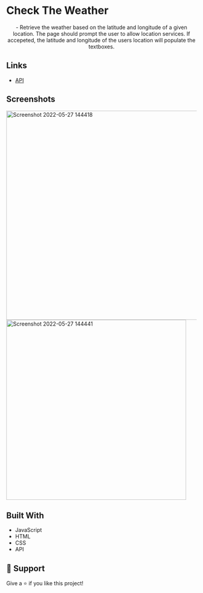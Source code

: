 <h1 align="left">Check The Weather</h1>

<p align="center">- Retrieve the weather based on the latitude and longitude of a given location. The page should prompt the user to allow location services. If accepeted, the latitude and longitude of the users location will populate the textboxes. 
</p>

## Links

- [API](https://api.weather.gov/)

## Screenshots

<img width="553" alt="Screenshot 2022-05-27 144418" src="https://user-images.githubusercontent.com/97045700/170779764-551ff978-4d5b-4f6b-8b65-facf400fd130.png">

<img width="476" alt="Screenshot 2022-05-27 144441" src="https://user-images.githubusercontent.com/97045700/170779784-4b2daa31-f07e-4bf1-97d9-fc78c7e90bf7.png">


## Built With

- JavaScript
- HTML
- CSS
- API

## 🤝 Support

Give a ⭐️ if you like this project!

